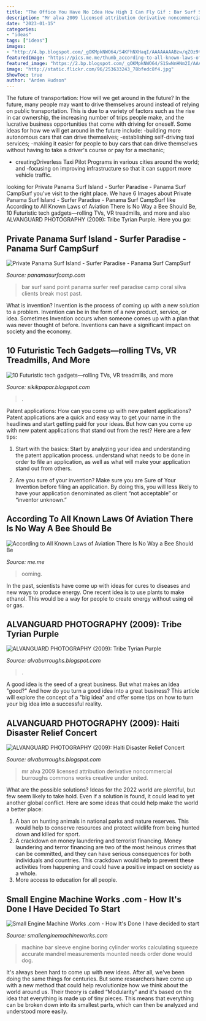 ```yaml
---
title: "The Office You Have No Idea How High I Can Fly Gif : Bar Surf Sand Point Panama Surfer Reef Paradise Camp Coral Silva Clients Break Most Past"
description: "Mr alva 2009 licensed attribution derivative noncommercial burroughs commons works creative under united"
date: "2023-01-15"
categories:
- "ideas"
tags: ["ideas"]
images:
- "http://4.bp.blogspot.com/_gOKMpkNWO64/S4KFhNXHaqI/AAAAAAAABzw/qZOz9ttNFoM/s640/Carnival+2010+617.b.jpg"
featuredImage: "https://pics.me.me/thumb_according-to-all-known-laws-of-aviation-there-is-no-64163268.png"
featured_image: "https://2.bp.blogspot.com/_gOKMpkNWO64/S1SwNnHNm2I/AAAAAAAABEk/tDjloHc2jKw/s400/Alva&#039;s+Shots+492+b.jpg"
image: "http://static.flickr.com/96/253633243_78bfedc8f4.jpg"
ShowToc: true
author: "Arden Hudson"
---
```



The future of transportation: How will we get around in the future?
In the future, many people may want to drive themselves around instead of relying on public transportation. This is due to a variety of factors such as the rise in car ownership, the increasing number of trips people make, and the lucrative business opportunities that come with driving for oneself. 
Some ideas for how we will get around in the future include: 
-building more autonomous cars that can drive themselves; 
-establishing self-driving taxi services; 
-making it easier for people to buy cars that can drive themselves without having to take a driver's course or pay for a mechanic; 
- creatingDriverless Taxi Pilot Programs in various cities around the world; and 
-focusing on improving infrastructure so that it can support more vehicle traffic.

	

		
looking for Private Panama Surf Island - Surfer Paradise - Panama Surf CampSurf you've visit to the right place. We have 6 Images about Private Panama Surf Island - Surfer Paradise - Panama Surf CampSurf like According to All Known Laws of Aviation There Is No Way a Bee Should Be, 10 Futuristic tech gadgets—rolling TVs, VR treadmills, and more and also ALVANGUARD PHOTOGRAPHY (2009): Tribe Tyrian Purple. Here you go:
		
    
## Private Panama Surf Island - Surfer Paradise - Panama Surf CampSurf

<img loading=lazy src="http://static.flickr.com/96/253633243_78bfedc8f4.jpg" onerror="this.onerror=null;this.src='https://tse2.mm.bing.net/th?id=OIP.ak8liEjfqhL1ss8iP8taswHaFa&amp;pid=15.1';" alt="Private Panama Surf Island - Surfer Paradise - Panama Surf CampSurf">

_Source: panamasurfcamp.com_

>bar surf sand point panama surfer reef paradise camp coral silva clients break most past. 

	

What is invention?
Invention is the process of coming up with a new solution to a problem. Invention can be in the form of a new product, service, or idea. Sometimes Invention occurs when someone comes up with a plan that was never thought of before. Inventions can have a significant impact on society and the economy.

    
## 10 Futuristic Tech Gadgets—rolling TVs, VR Treadmills, And More

<img loading=lazy src="https://lh3.googleusercontent.com/proxy/VD0D9pXVsQ9nbXSSUzJ00kYM0syZl3VIrP5FArVOfGHnQKARCfbJNTdKDwq1Dp3Y3eX4j-4FrOu3vMr3C56pxFUb09_xsIAtoOf0ln0TXtD1zk3pyrx_vcgcreqj_HQIj9paMIu6hbaCAmIMZTYHQnI%3dw1200-h630-p-k-no-nu" onerror="this.onerror=null;this.src='https://tse1.mm.bing.net/th?id=OIP.KKbqeeK2VGqqUw6FgvfAKwHaD4&amp;pid=15.1';" alt="10 Futuristic tech gadgets—rolling TVs, VR treadmills, and more">

_Source: sikikpapar.blogspot.com_

>. 

	

Patent applications: How can you come up with new patent applications?
Patent applications are a quick and easy way to get your name in the headlines and start getting paid for your ideas. But how can you come up with new patent applications that stand out from the rest? Here are a few tips: 
1. Start with the basics: Start by analyzing your idea and understanding the patent application process. understand what needs to be done in order to file an application, as well as what will make your application stand out from others. 

2. Are you sure of your invention? Make sure you are Sure of Your Invention before filing an application. By doing this, you will less likely to have your application denominated as client “not acceptable” or “inventor unknown.” 


    
## According To All Known Laws Of Aviation There Is No Way A Bee Should Be

<img loading=lazy src="https://pics.me.me/thumb_according-to-all-known-laws-of-aviation-there-is-no-64163268.png" onerror="this.onerror=null;this.src='https://tse4.mm.bing.net/th?id=OIP.7J7soJ7G8paFReBimnsxbgAAAA&amp;pid=15.1';" alt="According to All Known Laws of Aviation There Is No Way a Bee Should Be">

_Source: me.me_

>ooming. 

	

In the past, scientists have come up with ideas for cures to diseases and new ways to produce energy. One recent idea is to use plants to make ethanol. This would be a way for people to create energy without using oil or gas.

    
## ALVANGUARD PHOTOGRAPHY (2009): Tribe Tyrian Purple

<img loading=lazy src="http://4.bp.blogspot.com/_gOKMpkNWO64/S4KFhNXHaqI/AAAAAAAABzw/qZOz9ttNFoM/s640/Carnival+2010+617.b.jpg" onerror="this.onerror=null;this.src='https://tse3.mm.bing.net/th?id=OIP.NjTcOkL2EVpaRMxNL07jnAAAAA&amp;pid=15.1';" alt="ALVANGUARD PHOTOGRAPHY (2009): Tribe Tyrian Purple">

_Source: alvaburroughs.blogspot.com_

>. 

	

A good idea is the seed of a great business. But what makes an idea "good?" And how do you turn a good idea into a great business? This article will explore the concept of a "big idea" and offer some tips on how to turn your big idea into a successful reality.

    
## ALVANGUARD PHOTOGRAPHY (2009): Haiti Disaster Relief Concert

<img loading=lazy src="https://2.bp.blogspot.com/_gOKMpkNWO64/S1SwNnHNm2I/AAAAAAAABEk/tDjloHc2jKw/s400/Alva&#039;s+Shots+492+b.jpg" onerror="this.onerror=null;this.src='https://tse4.mm.bing.net/th?id=OIP.sPDeyuaRKwOCdWaN_lOkwAAAAA&amp;pid=15.1';" alt="ALVANGUARD PHOTOGRAPHY (2009): Haiti Disaster Relief Concert">

_Source: alvaburroughs.blogspot.com_

>mr alva 2009 licensed attribution derivative noncommercial burroughs commons works creative under united. 

	

What are the possible solutions?
Ideas for the 2022 world are plentiful, but few seem likely to take hold. Even if a solution is found, it could lead to yet another global conflict. Here are some ideas that could help make the world a better place: 
1. A ban on hunting animals in national parks and nature reserves. This would help to conserve resources and protect wildlife from being hunted down and killed for sport.
2. A crackdown on money laundering and terrorist financing. Money laundering and terror financing are two of the most heinous crimes that can be committed, and they can have serious consequences for both individuals and countries. This crackdown would help to prevent these activities from happening and could have a positive impact on society as a whole.
3. More access to education for all people.

    
## Small Engine Machine Works .com - How It&#039;s Done I Have Decided To Start

<img loading=lazy src="http://i1152.photobucket.com/albums/p497/johntice1/P5150108.jpg" onerror="this.onerror=null;this.src='https://tse3.mm.bing.net/th?id=OIP.HtJNtH-ka_PfO56e4e4i1AHaFj&amp;pid=15.1';" alt="Small Engine Machine Works .com - How It&#039;s Done I have decided to start">

_Source: smallenginemachineworks.com_

>machine bar sleeve engine boring cylinder works calculating squeeze accurate mandrel measurements mounted needs order done would dog. 

	

It's always been hard to come up with new ideas. After all, we've been doing the same things for centuries. But some researchers have come up with a new method that could help revolutionize how we think about the world around us. Their theory is called “Modularity” and it's based on the idea that everything is made up of tiny pieces. This means that everything can be broken down into its smallest parts, which can then be analyzed and understood more easily.

